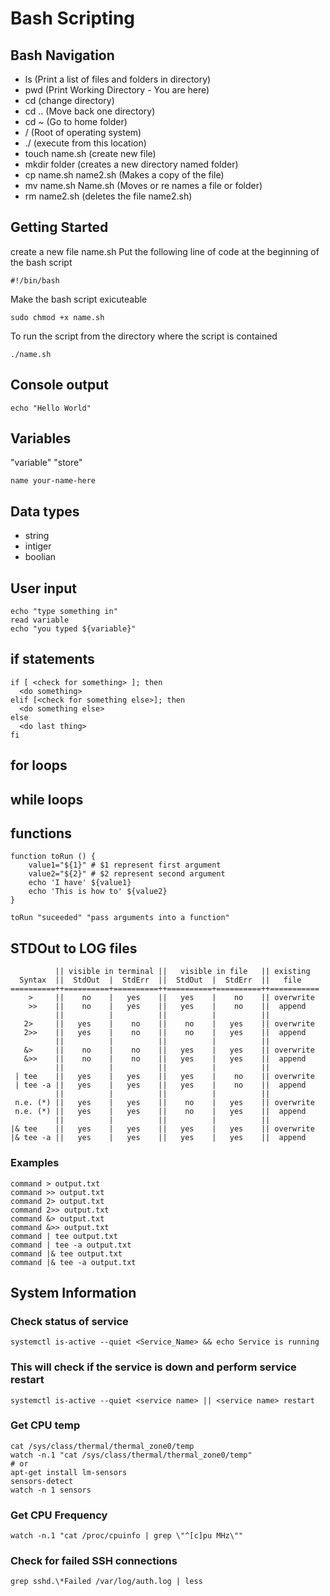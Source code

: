 # Bash Scripting

## Bash Navigation
- ls (Print a list of files and folders in directory)
- pwd (Print Working Directory - You are here)
- cd (change directory)
- cd .. (Move back one directory)
- cd ~ (Go to home folder)
- / (Root of operating system)
- ./ (execute from this location)
- touch name.sh (create new file)
- mkdir folder (creates a new directory named folder)
- cp name.sh name2.sh (Makes a copy of the file)
- mv name.sh Name.sh (Moves or re names a file or folder)
- rm name2.sh (deletes the file name2.sh)


## Getting Started
create a new file name.sh
Put the following line of code at the beginning of the bash script
```
#!/bin/bash
```
Make the bash script exicuteable
```
sudo chmod +x name.sh
```
To run the script from the directory where the script is contained
```
./name.sh
```

## Console output
```
echo "Hello World"
```

## Variables
"variable" "store"
```
name your-name-here

```

## Data types
- string
- intiger
- boolian

## User input
```
echo "type something in"
read variable
echo "you typed ${variable}"
```

## if statements
```
if [ <check for something> ]; then
  <do something>
elif [<check for something else>]; then
  <do something else>
else
  <do last thing>
fi
```

## for loops

## while loops

## functions
```
function toRun () {
    value1="${1}" # $1 represent first argument
    value2="${2}" # $2 represent second argument
    echo 'I have' ${value1}
    echo 'This is how to' ${value2}
}

toRun "suceeded" "pass arguments into a function"
```

## STDOut to LOG files
```
          || visible in terminal ||   visible in file   || existing
  Syntax  ||  StdOut  |  StdErr  ||  StdOut  |  StdErr  ||   file   
==========++==========+==========++==========+==========++===========
    >     ||    no    |   yes    ||   yes    |    no    || overwrite
    >>    ||    no    |   yes    ||   yes    |    no    ||  append
          ||          |          ||          |          ||
   2>     ||   yes    |    no    ||    no    |   yes    || overwrite
   2>>    ||   yes    |    no    ||    no    |   yes    ||  append
          ||          |          ||          |          ||
   &>     ||    no    |    no    ||   yes    |   yes    || overwrite
   &>>    ||    no    |    no    ||   yes    |   yes    ||  append
          ||          |          ||          |          ||
 | tee    ||   yes    |   yes    ||   yes    |    no    || overwrite
 | tee -a ||   yes    |   yes    ||   yes    |    no    ||  append
          ||          |          ||          |          ||
 n.e. (*) ||   yes    |   yes    ||    no    |   yes    || overwrite
 n.e. (*) ||   yes    |   yes    ||    no    |   yes    ||  append
          ||          |          ||          |          ||
|& tee    ||   yes    |   yes    ||   yes    |   yes    || overwrite
|& tee -a ||   yes    |   yes    ||   yes    |   yes    ||  append
```

### Examples
```
command > output.txt
command >> output.txt
command 2> output.txt
command 2>> output.txt
command &> output.txt
command &>> output.txt
command | tee output.txt
command | tee -a output.txt
command |& tee output.txt
command |& tee -a output.txt
```

## System Information

### Check status of service
```
systemctl is-active --quiet <Service_Name> && echo Service is running
```

### This will check if the service is down and perform service restart
```
systemctl is-active --quiet <service name> || <service name> restart
```

### Get CPU temp
```
cat /sys/class/thermal/thermal_zone0/temp
watch -n.1 "cat /sys/class/thermal/thermal_zone0/temp"
# or
apt-get install lm-sensors
sensors-detect
watch -n 1 sensors
```

### Get CPU Frequency
```
watch -n.1 "cat /proc/cpuinfo | grep \"^[c]pu MHz\""
```

### Check for failed SSH connections
```
grep sshd.\*Failed /var/log/auth.log | less
```